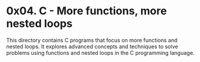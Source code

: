 # 0x04. C - More functions, more nested loops
This directory contains C programs that focus on more functions and nested loops. It explores advanced concepts and techniques to solve problems using functions and nested loops in the C programming language.

